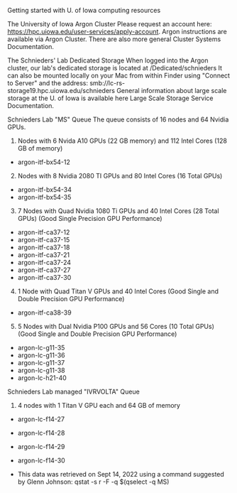 Getting started with U. of Iowa computing resources

The University of Iowa Argon Cluster
Please request an account here: https://hpc.uiowa.edu/user-services/apply-account. 
Argon instructions are available via Argon Cluster.
There are also more general Cluster Systems Documentation.

The Schnieders' Lab Dedicated Storage
When logged into the Argon cluster, our lab's dedicated storage is located at /Dedicated/schnieders
It can also be mounted locally on your Mac from within Finder using "Connect to Server" and the address: smb://lc-rs-storage19.hpc.uiowa.edu/schnieders
General information about large scale storage at the U. of Iowa is available here Large Scale Storage Service Documentation.

Schnieders Lab "MS" Queue
The queue consists of 16 nodes and 64 Nvidia GPUs.

1. Nodes with 6 Nvida A10 GPUs (22 GB memory) and 112 Intel Cores (128 GB of memory)
  * argon-itf-bx54-12
2. Nodes with 8 Nvidia 2080 TI GPUs and 80 Intel Cores (16 Total GPUs)
  * argon-itf-bx54-34
  * argon-itf-bx54-35
3. 7 Nodes with Quad Nvidia 1080 Ti GPUs and 40 Intel Cores (28 Total GPUs) (Good Single Precision GPU Performance)
  * argon-itf-ca37-12
  * argon-itf-ca37-15
  * argon-itf-ca37-18
  * argon-itf-ca37-21
  * argon-itf-ca37-24
  * argon-itf-ca37-27
  * argon-itf-ca37-30
4. 1 Node with Quad Titan V GPUs and 40 Intel Cores (Good Single and Double Precision GPU Performance)
  * argon-itf-ca38-39
5. 5 Nodes with Dual Nvidia P100 GPUs and 56 Cores (10 Total GPUs) (Good Single and Double Precision GPU Performance)
  * argon-lc-g11-35
  * argon-lc-g11-36
  * argon-lc-g11-37
  * argon-lc-g11-38
  * argon-lc-h21-40

Schnieders Lab managed "IVRVOLTA" Queue 

1. 4 nodes with 1 Titan V GPU each and 64 GB of memory
  * argon-lc-f14-27
  * argon-lc-f14-28
  * argon-lc-f14-29
  * argon-lc-f14-30

* This data was retrieved on Sept 14, 2022 using a command suggested by Glenn Johnson: qstat -s r -F -q $(qselect -q MS) 


